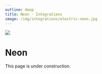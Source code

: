 ```yaml
---
outline: deep
title: Neon - Integrations
image: /img/integrations/electric-neon.jpg
---
```


<img src="/img/integrations/neon.svg" class="product-icon" />

# Neon

This page is under construction.